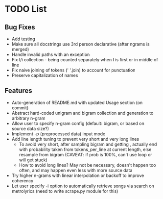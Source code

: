 # TODO List

## Bug Fixes

- Add testing
- Make sure all docstrings use 3rd person declarative (after ngrams is merged)
- Handle invalid paths with an exception
- Fix I/i collection - being counted separately when I is first or in middle of
  line
- Fix naive joining of tokens (' '.join) to account for punctuation
- Preserve capitalization of names

## Features
- Auto-generation of README.md with updated Usage section (on commit)
- Abstract hard-coded unigram and bigram collection and generation to arbitrary
  n-gram
- Allow user to specify n-gram config (default: bigram, or based on source data
  size?)
- Implement -p (preprocessed data) input mode
- Add line length tuning to prevent very short and very long lines
  * To avoid very short, after sampling bigram and getting <END>, actually end
    with probability taken from tokens_per_line at current length, else
    resample from bigram (CAVEAT: if <END> prob is 100%, can't use loop or will
    get stuck)
  * How to avoid long lines? May not be necessary, doesn't happen too often,
    and may happen even less with more source data
- Try higher n-grams with linear interpolation or backoff to improve coherency
- Let user specify -i option to automatically retrieve songs via
  search on metrolyrics (need to write scrape.py module for this)
